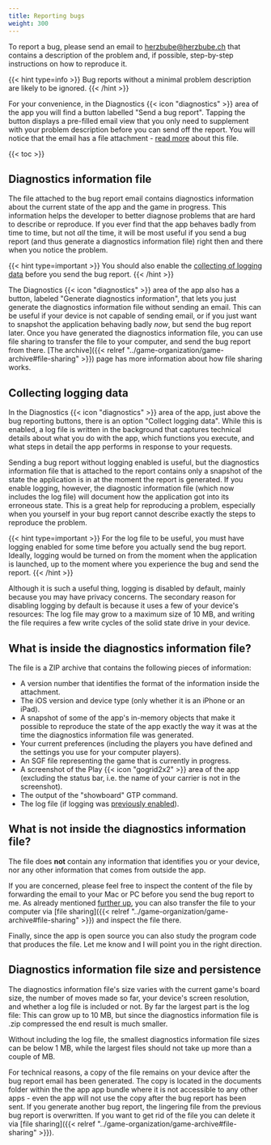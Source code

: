 ```yaml
---
title: Reporting bugs
weight: 300
---
```


To report a bug, please send an email to herzbube@herzbube.ch that contains a description of the problem and, if possible, step-by-step instructions on how to reproduce it.

{{< hint type=info >}}
Bug reports without a minimal problem description are likely to be ignored.
{{< /hint >}}

For your convenience, in the Diagnostics {{< icon "diagnostics" >}} area of the app you will find a button labelled "Send a bug report". Tapping the button displays a pre-filled email view that you only need to supplement with your problem description before you can send off the report. You will notice that the email has a file attachment - [read more](#diagnostics-information-file) about this file.

{{< toc >}}

## Diagnostics information file

The file attached to the bug report email contains diagnostics information about the current state of the app and the game in progress. This information helps the developer to better diagnose problems that are hard to describe or reproduce. If you ever find that the app behaves badly from time to time, but not <em>all</em> the time, it will be most useful if you send a bug report (and thus generate a diagnostics information file) right then and there when you notice the problem.

{{< hint type=important >}}
You should also enable the [collecting of logging data](#collecting-logging-data) before you send the bug report.
{{< /hint >}}

The Diagnostics {{< icon "diagnostics" >}} area of the app also has a button, labeled "Generate diagnostics information", that lets you just generate the diagnostics information file without sending an email. This can be useful if your device is not capable of sending email, or if you just want to snapshot the application behaving badly <em>now</em>, but send the bug report later. Once you have generated the diagnostics information file, you can use file sharing to transfer the file to your computer, and send the bug report from there. [The archive]({{< relref "../game-organization/game-archive#file-sharing" >}}) page has more information about how file sharing works.

## Collecting logging data

In the Diagnostics {{< icon "diagnostics" >}} area of the app, just above the bug reporting buttons, there is an option "Collect logging data". While this is enabled, a log file is written in the background that captures technical details about what you do with the app, which functions you execute, and what steps in detail the app performs in response to your requests.

Sending a bug report without logging enabled is useful, but the diagnostics information file that is attached to the report contains only a snapshot of the state the application is in at the moment the report is generated. If you enable logging, however, the diagnostic information file (which now includes the log file) will document how the application got into its erroneous state. This is a great help for reproducing a problem, especially when you yourself in your bug report cannot describe exactly the steps to reproduce the problem.

{{< hint type=important >}}
For the log file to be useful, you must have logging enabled for some time before you actually send the bug report. Ideally, logging would be turned on from the moment when the application is launched, up to the moment where you experience the bug and send the report.
{{< /hint >}}

Although it is such a useful thing, logging is disabled by default, mainly because you may have privacy concerns. The secondary reason for disabling logging by default is because it uses a few of your device's resources: The log file may grow to a maximum size of 10 MB, and writing the file requires a few write cycles of the solid state drive in your device.

## What is inside the diagnostics information file?

The file is a ZIP archive that contains the following pieces of information:

- A version number that identifies the format of the information inside the attachment.
- The iOS version and device type (only whether it is an iPhone or an iPad).
- A snapshot of some of the app's in-memory objects that make it possible to reproduce the state of the app exactly the way it was at the time the diagnostics information file was generated.
- Your current preferences (including the players you have defined and the settings you use for your computer players).
- An SGF file representing the game that is currently in progress.
- A screenshot of the Play {{< icon "gogrid2x2" >}} area of the app (excluding the status bar, i.e. the name of your carrier is not in the screenshot).
- The output of the "showboard" GTP command.
- The log file (if logging was [previously enabled](#collecting-logging-data)).

## What is not inside the diagnostics information file?

The file does **not** contain any information that identifies you or your device, nor any other information that comes from outside the app.

If you are concerned, please feel free to inspect the content of the file by forwarding the email to your Mac or PC before you send the bug report to me. As already mentioned [further up](#diagnostics-information-file), you can also transfer the file to your computer via [file sharing]({{< relref "../game-organization/game-archive#file-sharing" >}}) and inspect the file there.

Finally, since the app is open source you can also study the program code that produces the file. Let me know and I will point you in the right direction.

## Diagnostics information file size and persistence

The diagnostics information file's size varies with the current game's board size, the number of moves made so far, your device's screen resolution, and whether a log file is included or not. By far the largest part is the log file: This can grow up to 10 MB, but since the diagnostics information file is .zip compressed the end result is much smaller.

Without including the log file, the smallest diagnostics information file sizes can be below 1 MB, while the largest files should not take up more than a couple of MB.

For technical reasons, a copy of the file remains on your device after the bug report email has been generated. The copy is located in the documents folder within the the app app bundle where it is not accessible to any other apps - even the app will not use the copy after the bug report has been sent. If you generate another bug report, the lingering file from the previous bug report is overwritten. If you want to get rid of the file you can delete it via [file sharing]({{< relref "../game-organization/game-archive#file-sharing" >}}).